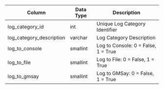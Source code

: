 | Column                   | Data Type | Description                         |
| ------------------------ | --------- | ----------------------------------- |
| log_category_id          | int       | Unique Log Category Identifier      |
| log_category_description | varchar   | Log Category Description            |
| log_to_console           | smallint  | Log to Console: 0 = False, 1 = True |
| log_to_file              | smallint  | Log to File: 0 = False, 1 = True    |
| log_to_gmsay             | smallint  | Log to GMSay: 0 = False, 1 = True   |